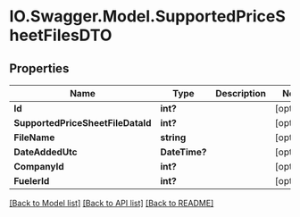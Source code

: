 # IO.Swagger.Model.SupportedPriceSheetFilesDTO
## Properties

Name | Type | Description | Notes
------------ | ------------- | ------------- | -------------
**Id** | **int?** |  | [optional] 
**SupportedPriceSheetFileDataId** | **int?** |  | [optional] 
**FileName** | **string** |  | [optional] 
**DateAddedUtc** | **DateTime?** |  | [optional] 
**CompanyId** | **int?** |  | [optional] 
**FuelerId** | **int?** |  | [optional] 

[[Back to Model list]](../README.md#documentation-for-models) [[Back to API list]](../README.md#documentation-for-api-endpoints) [[Back to README]](../README.md)


